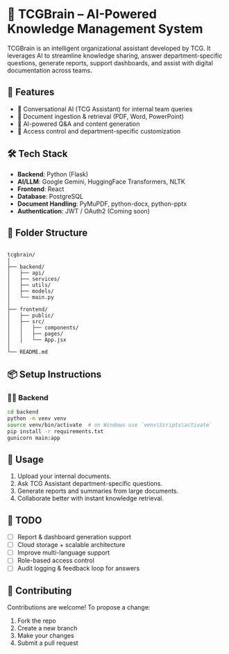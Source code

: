 # 🧠 TCGBrain – AI-Powered Knowledge Management System

TCGBrain is an intelligent organizational assistant developed by TCG. It leverages AI to streamline knowledge sharing, answer department-specific questions, generate reports, support dashboards, and assist with digital documentation across teams.

## 🚀 Features

- 💬 Conversational AI (TCG Assistant) for internal team queries
- 📄 Document ingestion & retrieval (PDF, Word, PowerPoint)
- 🧠 AI-powered Q&A and content generation
- 🔐 Access control and department-specific customization


## 🛠️ Tech Stack

- **Backend**: Python (Flask)
- **AI/LLM**: Google Gemini, HuggingFace Transformers, NLTK
- **Frontend**: React 
- **Database**: PostgreSQL
- **Document Handling**: PyMuPDF, python-docx, python-pptx
- **Authentication**: JWT / OAuth2 (Coming soon)

## 📁 Folder Structure

```

tcgbrain/
│
├── backend/
│   ├── api/
│   ├── services/
│   ├── utils/
│   ├── models/
│   └── main.py
│
├── frontend/
│   ├── public/
│   ├── src/
│   │   ├── components/
│   │   ├── pages/
│   │   └── App.jsx
│
└── README.md

````

## 📦 Setup Instructions

### 🧑‍💻 Backend

```bash
cd backend
python -m venv venv
source venv/bin/activate  # on Windows use `venv\Scripts\activate`
pip install -r requirements.txt
gunicorn main:app
````

## 📌 Usage

1. Upload your internal documents.
2. Ask TCG Assistant department-specific questions.
3. Generate reports and summaries from large documents.
4. Collaborate better with instant knowledge retrieval.

## 🧪 TODO

* [ ] Report & dashboard generation support
* [ ] Cloud storage + scalable architecture
* [ ] Improve multi-language support
* [ ] Role-based access control
* [ ] Audit logging & feedback loop for answers

## 🤝 Contributing

Contributions are welcome! To propose a change:

1. Fork the repo
2. Create a new branch
3. Make your changes
4. Submit a pull request
